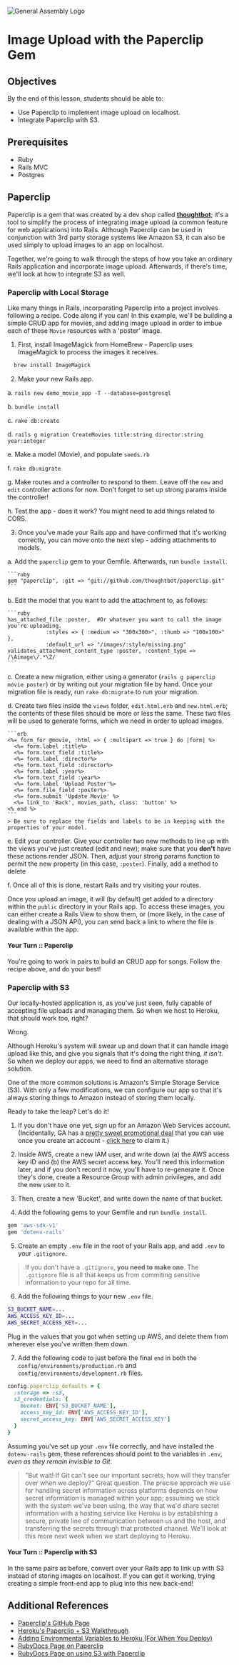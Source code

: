 ![General Assembly Logo](http://i.imgur.com/ke8USTq.png)

# Image Upload with the Paperclip Gem

## Objectives

By the end of this lesson, students should be able to:

- Use Paperclip to implement image upload on localhost.
- Integrate Paperclip with S3.

## Prerequisites

- Ruby
- Rails MVC
- Postgres

## Paperclip

Paperclip is a gem that was created by a dev shop called [**thoughtbot**](https://thoughtbot.com/); it's a tool to simplify the process of integrating image upload (a common feature for web applications) into Rails. Although Paperclip can be used in conjunction with 3rd party storage systems like Amazon S3, it can also be used simply to upload images to an app on localhost.

Together, we're going to walk through the steps of how you take an ordinary Rails application and incorporate image upload. Afterwards, if there's time, we'll look at how to integrate S3 as well.

### Paperclip with Local Storage

Like many things in Rails, incorporating Paperclip into a project involves following a recipe. Code along if you can!
In this example, we'll be building a simple CRUD app for movies, and adding image upload in order to imbue each of these `Movie` resources with a 'poster' image.

1. First, install ImageMagick from HomeBrew - Paperclip uses ImageMagick to process the images it receives.

  ```bash
    brew install ImageMagick
  ```

2. Make your new Rails app.

  a. `rails new demo_movie_app -T --database=postgresql`

  b. `bundle install`

  c. `rake db:create`

  d. `rails g migration CreateMovies title:string director:string year:integer`

  e. Make a model (Movie), and populate `seeds.rb`

  f. `rake db:migrate`

  g. Make routes and a controller to respond to them. Leave off the `new` and `edit` controller actions for now. Don't forget to set up strong params inside the controller!

  h. Test the app - does it work? You might need to add things related to CORS.

3. Once you've made your Rails app and have confirmed that it's working correctly, you can move onto the next step - adding attachments to models.

  a. Add the `paperclip` gem to your Gemfile. Afterwards, run `bundle install`.

    ```ruby
    gem "paperclip", :git => "git://github.com/thoughtbot/paperclip.git"
    ```

  b. Edit the model that you want to add the attachment to, as follows:

    ```ruby
    has_attached_file :poster,  #Or whatever you want to call the image you're uploading.
                :styles => { :medium => "300x300>", :thumb => "100x100>" },
                :default_url => "/images/:style/missing.png"
    validates_attachment_content_type :poster, :content_type => /\Aimage\/.*\Z/
    ```

  c. Create a new migration, either using a generator (`rails g paperclip movie poster`) or by writing out your migration file by hand. Once your migration file is ready, run `rake db:migrate` to run your migration.

  d. Create two files inside the `views` folder, `edit.html.erb` and `new.html.erb`; the contents of these files should be more or less the same. These two files will be used to generate forms, which we need in order to upload images.

    ```erb
    <%= form_for @movie, :html => { :multipart => true } do |form| %>
      <%= form.label :title%>
      <%= form.text_field :title%>
      <%= form.label :director%>
      <%= form.text_field :director%>
      <%= form.label :year%>
      <%= form.text_field :year%>
      <%= form.label 'Upload Poster'%>
      <%= form.file_field :poster%>
      <%= form.submit 'Update Movie' %>
      <%= link_to 'Back', movies_path, class: 'button' %>
    <% end %>
    ```
    > Be sure to replace the fields and labels to be in keeping with the properties of your model.

  e. Edit your controller. Give your controller two new methods to line up with the views you've just created (edit and new); make sure that you **don't** have these actions render JSON. Then, adjust your strong params function to permit the new property (in this case, `:poster`). Finally, add a method to delete

  f. Once all of this is done, restart Rails and try visiting your routes.

  Once you upload an image, it will (by default) get added to a directory within the `public` directory in your Rails app. To access these images, you can either create a Rails View to show them, or (more likely, in the case of dealing with a JSON API), you can send back a link to where the file is available within the app.

#### Your Turn :: Paperclip

You're going to work in pairs to build an CRUD app for songs. Follow the recipe above, and do your best!

### Paperclip with S3
Our locally-hosted application is, as you've just seen, fully capable of accepting file uploads and managing them. So when we host to Heroku, that should work too, right?

Wrong.

Although Heroku's system will swear up and down that it can handle image upload like this, and give you signals that it's doing the right thing, _it isn't_. So when we deploy our apps, we need to find an alternative storage solution.

One of the more common solutions is Amazon's Simple Storage Service (S3). With only a few modifications, we can configure our app so that it's always storing things to Amazon instead of storing them locally.

Ready to take the leap? Let's do it!

1. If you don't have one yet, sign up for an Amazon Web Services account. (Incidentally, GA has a [pretty sweet promotional deal](images/GA-alumni-perks.png) that you can use once you create an account - [click here](http://aws.amazon.com/activate/event/20gafr15/) to claim it.)

2. Inside AWS, create a new IAM user, and write down (a) the AWS access key ID and (b) the AWS secret access key. You'll need this information later, and if you don't record it now, you'll have to re-generate it. Once they's done, create a Resource Group with admin privileges, and add the new user to it.

3. Then, create a new 'Bucket', and write down the name of that bucket.

4. Add the following gems to your Gemfile and run `bundle install`.

  ```ruby
  gem 'aws-sdk-v1'
  gem 'dotenv-rails'
  ```
5. Create an empty `.env` file in the root of your Rails app, and add `.env` to your `.gitignore`.

  > If you don't have a `.gitignore`, **you need to make one**. The `.gitignore` file is all that keeps us from commiting sensitive information to your repo for all time.

6. Add the following things to your new `.env` file.

  ```bash
  S3_BUCKET_NAME=...
  AWS_ACCESS_KEY_ID=...
  AWS_SECRET_ACCESS_KEY=...
  ```

  Plug in the values that you got when setting up AWS, and delete them from wherever else you've written them down.

7. Add the following code to just before the final `end` in both the `config/environments/production.rb` and `config/environments/development.rb` files.

  ```ruby
  config.paperclip_defaults = {
    :storage => :s3,
    s3_credentials: {
      bucket: ENV['S3_BUCKET_NAME'],
      access_key_id: ENV['AWS_ACCESS_KEY_ID'],
      secret_access_key: ENV['AWS_SECRET_ACCESS_KEY']
    }
  }
  ```
  Assuming you've set up your `.env` file correctly, and have installed the `dotenv-rails` gem, these references should point to the variables in `.env`, _even as they remain invisible to Git_.

  > "But wait! If Git can't see our important secrets, how will they transfer over when we deploy?"
  Great question. The precise approach we use for handling secret information across platforms depends on how secret information is managed within your app; assuming we stick with the system we've been using, the way that we'd share secret information with a hosting service like Heroku is by establishing a secure, private line of communication between us and the host, and transferring the secrets through that protected channel. We'll look at this more next week when we start deploying to Heroku.

#### Your Turn :: Paperclip with S3

In the same pairs as before, convert over your Rails app to link up with S3 instead of storing images on localhost. If you can get it working, trying creating a simple front-end app to plug into this new back-end!

## Additional References
- [Paperclip's GitHub Page](https://github.com/thoughtbot/paperclip)
- [Heroku's Paperclip + S3 Walkthrough](https://devcenter.heroku.com/articles/paperclip-s3)
- [Adding Environmental Variables to Heroku (For When You Deploy)](https://devcenter.heroku.com/articles/config-vars)
- [RubyDocs Page on Paperclip](http://www.rubydoc.info/gems/paperclip/Paperclip)
- [RubyDocs Page on using S3 with Paperclip](http://www.rubydoc.info/gems/paperclip/Paperclip/Storage/S3)
